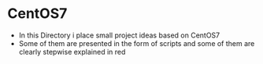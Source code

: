 # CentOS7

+ In this Directory i place small project ideas based on CentOS7 
+ Some of them are presented in the form of scripts and some of them are clearly stepwise explained in red
